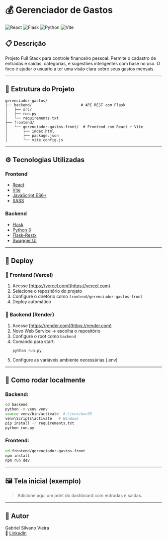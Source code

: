 
# 💰 Gerenciador de Gastos

![React](https://img.shields.io/badge/React-20232A?style=for-the-badge&logo=react&logoColor=61DAFB)
![Flask](https://img.shields.io/badge/Flask-000000?style=for-the-badge&logo=flask&logoColor=white)
![Python](https://img.shields.io/badge/Python-3776AB?style=for-the-badge&logo=python&logoColor=white)
![Vite](https://img.shields.io/badge/Vite-646CFF?style=for-the-badge&logo=vite&logoColor=white)

## 📋 Descrição

Projeto Full Stack para controle financeiro pessoal. Permite o cadastro de entradas e saídas, categorias, e sugestões inteligentes com base no uso. O foco é ajudar o usuário a ter uma visão clara sobre seus gastos mensais.

---

## 📂 Estrutura do Projeto

```
gerenciador-gastos/
├── backend/                      # API REST com Flask
│   ├── src/
│   ├── run.py
│   └── requirements.txt
├── frontend/
│   └── gerenciador-gastos-front/  # Frontend com React + Vite
│       ├── index.html
│       ├── package.json
│       └── vite.config.js
```

---

## ⚙️ Tecnologias Utilizadas

### Frontend
- [React](https://reactjs.org)
- [Vite](https://vitejs.dev/)
- [JavaScript ES6+](https://developer.mozilla.org/pt-BR/docs/Web/JavaScript)
- [SASS](https://sass-lang.com/)

### Backend
- [Flask](https://flask.palletsprojects.com/)
- [Python 3](https://www.python.org/)
- [Flask-Restx](https://flask-restx.readthedocs.io/)
- [Swagger UI](https://swagger.io/tools/swagger-ui/)

---

## 🚀 Deploy

### 🔸 Frontend (Vercel)
1. Acesse [https://vercel.com](https://vercel.com)
2. Selecione o repositório do projeto
3. Configure o diretório como `frontend/gerenciador-gastos-front`
4. Deploy automático

### 🔸 Backend (Render)
1. Acesse [https://render.com](https://render.com)
2. Novo Web Service → escolha o repositório
3. Configure o root como `backend`
4. Comando para start:
   ```
   python run.py
   ```
5. Configure as variáveis ambiente necessárias (.env)

---

## 🧪 Como rodar localmente

### Backend:
```bash
cd backend
python -m venv venv
source venv/bin/activate  # Linux/macOS
venv\Scripts\activate   # Windows
pip install -r requirements.txt
python run.py
```

### Frontend:
```bash
cd frontend/gerenciador-gastos-front
npm install
npm run dev
```

---

## 🖼️ Tela inicial (exemplo)

> Adicione aqui um print do dashboard com entradas e saídas.

---

## 🙌 Autor

Gabriel Silvano Vieira  
🔗 [LinkedIn](https://www.linkedin.com/in/gabriel-silvano-vieira-2615a618b/)

